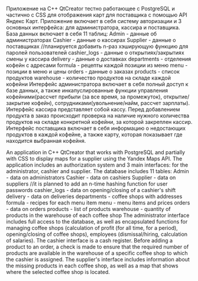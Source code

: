 Приложение на C++ QtCreator тестно работающее с PostgreSQL и частично с CSS для отображения карт для поставщика с помощью API Яндекс Карт. 
Приложение включает в себя систему авторизации и 3 основных интерфейса: для администратора, кассира и поставщика. 
База данных включает в себя 11 таблиц: 
  Admin - данные об администраторах 
  Cashier - данные о кассирах 
  Supplier - данные о поставщиках
    //планируется добавить n-раз хэширующую функцию для паролей пользователей
  cashier_logs - данные о открытиях/закрытиях смены у кассира
  delivery - данные о доставках
  departments - отделения кофейн с адресами
  formula - рецепты каждой позиции из меню
  menu - позиции в меню и цены
  orders - данные о заказах
  products - список продуктов
  warehouse - количество продуктов на складе каждой кофейни
Интерфейс администратора включает в себя полный доступ к базе данных, а также инкапуслированные функции управления кофейними(рассчет прибыли (за все время, за промежуток), открытие/закрытие кофейн), сотрудниками(увольнение/найм, рассчет зарплаты).
Интерфейс кассира представляет собой кассу. Перед добавлением продукта в заказ происходит проверка на наличие нужного количества продуктов на складе конкретной кофейни, за которой закреплен кассир.
Интерфейс поставщика включает в себя информацию о недостающих продуктов в каждой кофейне, а также карту, которая показывает где находится выбранная кофейня.

An application in C++ QtCreator that works with PostgreSQL and partially with CSS to display maps for a supplier using the Yandex Maps API.
The application includes an authorization system and 3 main interfaces: for the administrator, cashier and supplier.
The database includes 11 tables:
  Admin - data on administrators
  Cashier - data on cashiers
  Supplier - data on suppliers
    //it is planned to add an n-time hashing function for user passwords
  cashier_logs - data on opening/closing of a cashier's shift
  delivery - data on deliveries
  departments - coffee shops with addresses
  formula - recipes for each menu item
  menu - menu items and prices
  orders - data on orders
  products - list of products
  warehouse - quantity of products in the warehouse of each coffee shop
The administrator interface includes full access to the database, as well as encapsulated functions for managing coffee shops (calculation of profit (for all time, for a period), opening/closing of coffee shops), employees (dismissal/hiring, calculation of salaries).
The cashier interface is a cash register. Before adding a product to an order, a check is made to ensure that the required number of products are available in the warehouse of a specific coffee shop to which the cashier is assigned.
The supplier's interface includes information about the missing products in each coffee shop, as well as a map that shows where the selected coffee shop is located.
